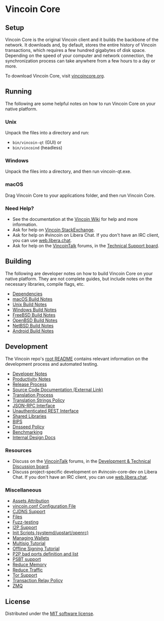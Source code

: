 Vincoin Core
=============

Setup
---------------------
Vincoin Core is the original Vincoin client and it builds the backbone of the network. It downloads and, by default, stores the entire history of Vincoin transactions, which requires a few hundred gigabytes of disk space. Depending on the speed of your computer and network connection, the synchronization process can take anywhere from a few hours to a day or more.

To download Vincoin Core, visit [vincoincore.org](https://vincoincore.org/en/download/).

Running
---------------------
The following are some helpful notes on how to run Vincoin Core on your native platform.

### Unix

Unpack the files into a directory and run:

- `bin/vincoin-qt` (GUI) or
- `bin/vincoind` (headless)

### Windows

Unpack the files into a directory, and then run vincoin-qt.exe.

### macOS

Drag Vincoin Core to your applications folder, and then run Vincoin Core.

### Need Help?

* See the documentation at the [Vincoin Wiki](https://en.vincoin.it/wiki/Main_Page)
for help and more information.
* Ask for help on [Vincoin StackExchange](https://vincoin.stackexchange.com).
* Ask for help on #vincoin on Libera Chat. If you don't have an IRC client, you can use [web.libera.chat](https://web.libera.chat/#vincoin).
* Ask for help on the [VincoinTalk](https://vincointalk.org/) forums, in the [Technical Support board](https://vincointalk.org/index.php?board=4.0).

Building
---------------------
The following are developer notes on how to build Vincoin Core on your native platform. They are not complete guides, but include notes on the necessary libraries, compile flags, etc.

- [Dependencies](dependencies.md)
- [macOS Build Notes](build-osx.md)
- [Unix Build Notes](build-unix.md)
- [Windows Build Notes](build-windows.md)
- [FreeBSD Build Notes](build-freebsd.md)
- [OpenBSD Build Notes](build-openbsd.md)
- [NetBSD Build Notes](build-netbsd.md)
- [Android Build Notes](build-android.md)

Development
---------------------
The Vincoin repo's [root README](/README.md) contains relevant information on the development process and automated testing.

- [Developer Notes](developer-notes.md)
- [Productivity Notes](productivity.md)
- [Release Process](release-process.md)
- [Source Code Documentation (External Link)](https://doxygen.vincoincore.org/)
- [Translation Process](translation_process.md)
- [Translation Strings Policy](translation_strings_policy.md)
- [JSON-RPC Interface](JSON-RPC-interface.md)
- [Unauthenticated REST Interface](REST-interface.md)
- [Shared Libraries](shared-libraries.md)
- [BIPS](bips.md)
- [Dnsseed Policy](dnsseed-policy.md)
- [Benchmarking](benchmarking.md)
- [Internal Design Docs](design/)

### Resources
* Discuss on the [VincoinTalk](https://vincointalk.org/) forums, in the [Development & Technical Discussion board](https://vincointalk.org/index.php?board=6.0).
* Discuss project-specific development on #vincoin-core-dev on Libera Chat. If you don't have an IRC client, you can use [web.libera.chat](https://web.libera.chat/#vincoin-core-dev).

### Miscellaneous
- [Assets Attribution](assets-attribution.md)
- [vincoin.conf Configuration File](vincoin-conf.md)
- [CJDNS Support](cjdns.md)
- [Files](files.md)
- [Fuzz-testing](fuzzing.md)
- [I2P Support](i2p.md)
- [Init Scripts (systemd/upstart/openrc)](init.md)
- [Managing Wallets](managing-wallets.md)
- [Multisig Tutorial](multisig-tutorial.md)
- [Offline Signing Tutorial](offline-signing-tutorial.md)
- [P2P bad ports definition and list](p2p-bad-ports.md)
- [PSBT support](psbt.md)
- [Reduce Memory](reduce-memory.md)
- [Reduce Traffic](reduce-traffic.md)
- [Tor Support](tor.md)
- [Transaction Relay Policy](policy/README.md)
- [ZMQ](zmq.md)

License
---------------------
Distributed under the [MIT software license](/COPYING).
